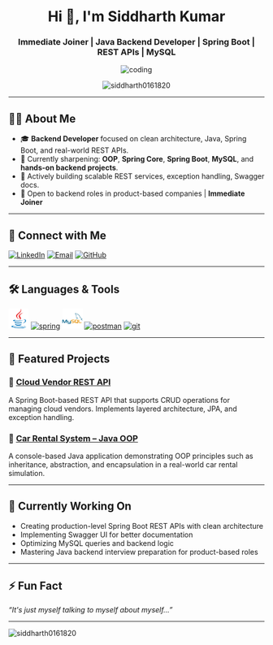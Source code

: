 <h1 align="center">Hi 👋, I'm Siddharth Kumar</h1>
<h3 align="center">Immediate Joiner | Java Backend Developer | Spring Boot | REST APIs | MySQL</h3>

<p align="center">
  <img src="https://user-images.githubusercontent.com/55389276/140866485-8fb1c876-9a8f-4d6a-98dc-08c4981eaf70.gif" alt="coding" width="400"/>
</p>

<p align="center">
  <img src="https://komarev.com/ghpvc/?username=siddharth0161820&label=Profile%20views&color=0e75b6&style=flat" alt="siddharth0161820" />
</p>

---

## 👨‍💻 About Me

- 🎓 **Backend Developer** focused on clean architecture, Java, Spring Boot, and real-world REST APIs.
- 🧠 Currently sharpening: **OOP**, **Spring Core**, **Spring Boot**, **MySQL**, and **hands-on backend projects**.
- 🔄 Actively building scalable REST services, exception handling, Swagger docs.
- 💼 Open to backend roles in product-based companies | **Immediate Joiner**

---

## 🔗 Connect with Me

[![LinkedIn](https://img.shields.io/badge/LinkedIn-blue?style=for-the-badge&logo=linkedin)](https://www.linkedin.com/in/siddharthkumar16/)
[![Email](https://img.shields.io/badge/Email-grey?style=for-the-badge&logo=gmail)](mailto:siddharth0161820@gmail.com)
[![GitHub](https://img.shields.io/badge/GitHub-black?style=for-the-badge&logo=github)](https://github.com/siddharth0161820)

---

## 🛠️ Languages & Tools

<p align="left">
  <a href="https://www.java.com" target="_blank"><img src="https://raw.githubusercontent.com/devicons/devicon/master/icons/java/java-original.svg" alt="java" width="40" height="40"/></a>
  <a href="https://spring.io/" target="_blank"><img src="https://www.vectorlogo.zone/logos/springio/springio-icon.svg" alt="spring" width="40" height="40"/></a>
  <a href="https://www.mysql.com/" target="_blank"><img src="https://raw.githubusercontent.com/devicons/devicon/master/icons/mysql/mysql-original-wordmark.svg" alt="mysql" width="40" height="40"/></a>
  <a href="https://postman.com" target="_blank"><img src="https://www.vectorlogo.zone/logos/getpostman/getpostman-icon.svg" alt="postman" width="40" height="40"/></a>
  <a href="https://git-scm.com/" target="_blank"><img src="https://www.vectorlogo.zone/logos/git-scm/git-scm-icon.svg" alt="git" width="40" height="40"/></a>
</p>

---

## 📂 Featured Projects

### 🔹 [Cloud Vendor REST API](https://github.com/siddharth0161820/cloud-vendor-rest-api)
A Spring Boot-based REST API that supports CRUD operations for managing cloud vendors. Implements layered architecture, JPA, and exception handling.

### 🔹 [Car Rental System – Java OOP](https://github.com/siddharth0161820/CAR-RENTAL-SYSTEM-PROJECT-USING-JAVA-OOPS-CONCEPT)
A console-based Java application demonstrating OOP principles such as inheritance, abstraction, and encapsulation in a real-world car rental simulation.

---

## 📌 Currently Working On

- Creating production-level Spring Boot REST APIs with clean architecture
- Implementing Swagger UI for better documentation
- Optimizing MySQL queries and backend logic
- Mastering Java backend interview preparation for product-based roles

---

## ⚡ Fun Fact

_“It's just myself talking to myself about myself...”_

---

<p>
  <img align="left" src="https://github-readme-stats.vercel.app/api/top-langs?username=siddharth0161820&show_icons=true&locale=en&layout=compact" alt="siddharth0161820" />
</p>
